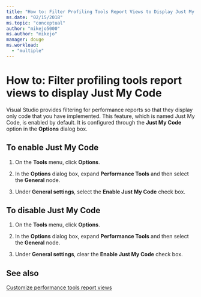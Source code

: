 ```yaml
---
title: "How to: Filter Profiling Tools Report Views to Display Just My Code | Microsoft Docs"
ms.date: "02/15/2018"
ms.topic: "conceptual"
author: "mikejo5000"
ms.author: "mikejo"
manager: douge
ms.workload: 
  - "multiple"
---
```

# How to: Filter profiling tools report views to display Just My Code

Visual Studio provides filtering for performance reports so that they display only code that you have implemented. This feature, which is named Just My Code, is enabled by default. It is configured through the **Just My Code** option in the **Options** dialog box.

## To enable Just My Code

1. On the **Tools** menu, click **Options**.

2. In the **Options** dialog box, expand **Performance Tools** and then select the **General** node.

3. Under **General settings**, select the **Enable Just My Code** check box.

## To disable Just My Code

1. On the **Tools** menu, click **Options**.

2. In the **Options** dialog box, expand **Performance Tools** and then select the **General** node.

3. Under **General settings**, clear the **Enable Just My Code** check box.

## See also

[Customize performance tools report views](../profiling/customizing-performance-tools-report-views.md)
